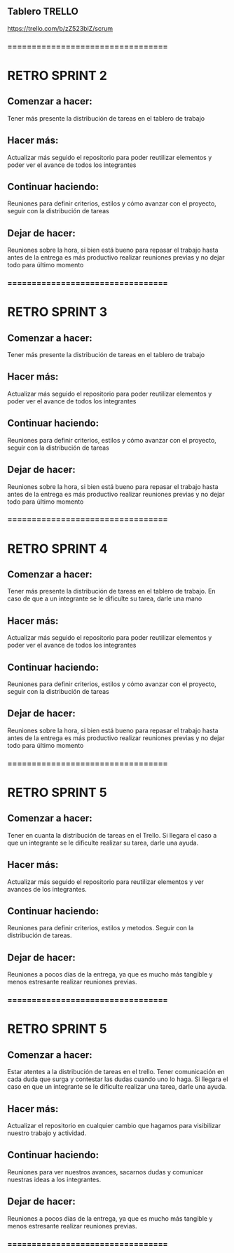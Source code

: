 ## Tablero TRELLO

https://trello.com/b/zZ523blZ/scrum

### =================================

# RETRO SPRINT 2

## Comenzar a hacer: 

Tener más presente la distribución de tareas en el tablero de trabajo

## Hacer más: 

Actualizar más seguido el repositorio para poder reutilizar elementos y poder ver el avance de todos los integrantes

## Continuar haciendo: 

Reuniones para definir criterios, estilos y cómo avanzar con el proyecto, seguir con la distribución de tareas

## Dejar de hacer: 

Reuniones sobre la hora, si bien está bueno para repasar el trabajo hasta antes de la entrega es más productivo realizar reuniones previas y no dejar todo para último momento

### =================================

# RETRO SPRINT 3

## Comenzar a hacer: 

Tener más presente la distribución de tareas en el tablero de trabajo

## Hacer más: 

Actualizar más seguido el repositorio para poder reutilizar elementos y poder ver el avance de todos los integrantes

## Continuar haciendo: 

Reuniones para definir criterios, estilos y cómo avanzar con el proyecto, seguir con la distribución de tareas

## Dejar de hacer: 

Reuniones sobre la hora, si bien está bueno para repasar el trabajo hasta antes de la entrega es más productivo realizar reuniones previas y no dejar todo para último momento

### =================================

# RETRO SPRINT 4

## Comenzar a hacer: 

Tener más presente la distribución de tareas en el tablero de trabajo. En caso de que a un integrante se le dificulte su tarea, darle una mano

## Hacer más: 

Actualizar más seguido el repositorio para poder reutilizar elementos y poder ver el avance de todos los integrantes

## Continuar haciendo: 

Reuniones para definir criterios, estilos y cómo avanzar con el proyecto, seguir con la distribución de tareas

## Dejar de hacer: 

Reuniones sobre la hora, si bien está bueno para repasar el trabajo hasta antes de la entrega es más productivo realizar reuniones previas y no dejar todo para último momento

### =================================


# RETRO SPRINT 5

## Comenzar a hacer:

Tener en cuanta la distribución de tareas en el Trello. Si llegara el caso a que un integrante se le dificulte realizar su tarea, darle una ayuda.

## Hacer más:

Actualizar más seguido el repositorio para reutilizar elementos y ver avances de los integrantes.

## Continuar haciendo:

Reuniones para definir criterios, estilos y metodos. Seguir con la distribución de tareas.

## Dejar de hacer:
Reuniones a pocos días de la entrega, ya que es mucho más tangible y menos estresante realizar reuniones previas.

### =================================


# RETRO SPRINT 5

## Comenzar a hacer: 

Estar atentes a la distribución de tareas en el trello. Tener comunicación en cada duda que surga y contestar las dudas cuando uno lo haga. Si llegara el caso en que un integrante se le dificulte realizar una tarea, darle una ayuda.

## Hacer más:

Actualizar el repositorio en cualquier cambio que hagamos para visibilizar nuestro trabajo y actividad.

## Continuar haciendo:

Reuniones para ver nuestros avances, sacarnos dudas y comunicar nuestras ideas a los integrantes. 

## Dejar de hacer:

Reuniones a pocos días de la entrega, ya que es mucho más tangible y menos estresante realizar reuniones previas.

### =================================
